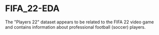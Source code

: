 # FIFA_22-EDA
The "Players 22" dataset appears to be related to the FIFA 22 video game and contains information about professional football (soccer) players. 
